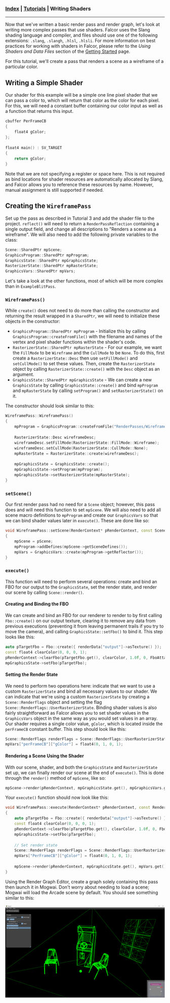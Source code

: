### [Index](../index.md) | [Tutorials](./index.md) | Writing Shaders

--------

Now that we've written a basic render pass and render graph, let's look at writing more complex passes that use shaders. Falcor uses the Slang shading language and compiler, and files should use one of the following extensions: `.slang`, `.slangh`, `.hlsl`, `.hlsli`. For more information on best practices for working with shaders in Falcor, please refer to the *Using Shaders and Data Files* section of the [Getting Started](../Getting-Started.md) page.

For this tutorial, we'll create a pass that renders a scene as a wireframe of a particular color.

## Writing a Simple Shader
Our shader for this example will be a simple one line pixel shader that we can pass a color to, which will return that color as the color for each pixel. For this, we will need a constant buffer containing our color input as well as a function that returns this input.

```c++
cbuffer PerFrameCB
{
    float4 gColor;
};

float4 main() : SV_TARGET
{
    return gColor;
}
```

Note that we are not specifying a register or space here. This is not required as bind locations for shader resources are automatically allocated by Slang, and Falcor allows you to reference these resources by name. However, manual assignment is still supported if needed.

## Creating the `WireframePass`
Set up the pass as described in Tutorial 3 and add the shader file to the project. `reflect()` will need to return a `RenderPassReflection` containing a single output field, and change all descriptions to "Renders a scene as a wireframe". We will also need to add the following private variables to the class:

```c++
Scene::SharedPtr mpScene;
GraphicsProgram::SharedPtr mpProgram;
GraphicsState::SharedPtr mpGraphicsState;
RasterizerState::SharedPtr mpRasterState;
GraphicsVars::SharedPtr mpVars;
```

Let's take a look at the other functions, most of which will be more complex than in `ExampleBlitPass`.

### `WireframePass()`
While `create()` does not need to do more than calling the constructor and returning the result wrapped in a `SharedPtr`, we will need to initialize these objects in the constructor:
- `GraphicsProgram::SharedPtr mpProgram` - Initialize this by calling `GraphicsProgram::createFromFile()` with the filename and names of the vertex and pixel shader functions within the shader's code.
- `RasterizerState::SharedPtr mpRasterState` - For our example, we want the `FillMode` to be `Wireframe` and the `CullMode` to be `None`. To do this, first create a `RasterizerState::Desc` then use `setFillMode()` and `setCullMode()` to set these values. Then, create the `RasterizerState` object by calling `RasterizerState::create()` with the `Desc` object as an argument.
- `GraphicsState::SharedPtr mpGraphicsState` - We can create a new `GraphicsState` by calling `GraphicsState::create()` and bind `mpProgram` and `mpRasterState` by calling `setProgram()` and `setRasterizerState()` on it.

The constructor should look similar to this:
```c++
WireframePass::WireframePass()
{
    mpProgram = GraphicsProgram::createFromFile("RenderPasses/WireframePass/Wireframe.ps.slang", "", "main");

    RasterizerState::Desc wireframeDesc;
    wireframeDesc.setFillMode(RasterizerState::FillMode::Wireframe);
    wireframeDesc.setCullMode(RasterizerState::CullMode::None);
    mpRasterState = RasterizerState::create(wireframeDesc);

    mpGraphicsState = GraphicsState::create();
    mpGraphicsState->setProgram(mpProgram);
    mpGraphicsState->setRasterizerState(mpRasterState);
}
```

### `setScene()`
Our first render pass had no need for a `Scene` object; however, this pass does and will need this function to set `mpScene`. We will also need to add all scene macro definitions to `mpProgram` and create our `GraphicsVars` so that we can bind shader values later in `execute()`. These are done like so:
```c++
void WireframePass::setScene(RenderContext* pRenderContext, const Scene::SharedPtr& pScene)
{
    mpScene = pScene;
    mpProgram->addDefines(mpScene->getSceneDefines());
    mpVars = GraphicsVars::create(mpProgram->getReflector());
}
```

### `execute()`
This function will need to perform several operations: create and bind an FBO for our output to the `GraphicsState`, set the render state, and render our scene by calling `Scene::render()`.

#### Creating and Binding the FBO
We can create and bind an FBO for our renderer to render to by first calling `Fbo::create()` on our output texture, clearing it to remove any data from previous executions (preventing it from leaving permanent trails if you try to move the camera), and calling `GraphicsState::setFbo()` to bind it. This step looks like this:
```c++
auto pTargetFbo = Fbo::create({ renderData["output"]->asTexture() });
const float4 clearColor(0, 0, 0, 1);
pRenderContext->clearFbo(pTargetFbo.get(), clearColor, 1.0f, 0, FboAttachmentType::All);
mpGraphicsState->setFbo(pTargetFbo);
```

#### Setting the Render State
We need to perform two operations here: indicate that we want to use a custom `RasterizerState` and bind all necessary values to our shader. We can indicate that we're using a custom `RasterizerState` by creating a `Scene::Renderflags` object and setting the flag `Scene::RenderFlags::UserRasterizerState`. Binding shader values is also fairly straightforward as Falcor allows you to set shader values in the `GraphicsVars` object in the same way as you would set values in an array. Our shader requires a single color value, `gColor`, which is located inside the `perFrameCB` constant buffer. This step should look like this:
```c++
Scene::RenderFlags renderFlags = Scene::RenderFlags::UserRasterizerState;
mpVars["perFrameCB"]["gColor"] = float4(0, 1, 0, 1);
```

#### Rendering a Scene Using the Shader
With our scene, shader, and both the `GraphicsState` and `RasterizerState` set up, we can finally render our scene at the end of `execute()`. This is done through the `render()` method of `mpScene`, like so:
```c++
mpScene->render(pRenderContext, mpGraphicsState.get(), mpGraphicsVars.get(), renderFlags);
```
Your `execute()` function should now look like this:
```c++
void WireframePass::execute(RenderContext* pRenderContext, const RenderData& renderData)
{
    auto pTargetFbo = Fbo::create({ renderData["output"]->asTexture() });
    const float4 clearColor(0, 0, 0, 1);
    pRenderContext->clearFbo(pTargetFbo.get(), clearColor, 1.0f, 0, FboAttachmentType::All);
    mpGraphicsState->setFbo(pTargetFbo);

    // Set render state
    Scene::RenderFlags renderFlags = Scene::RenderFlags::UserRasterizerState;
    mpVars["PerFrameCB"]["gColor"] = float4(0, 1, 0, 1);

    mpScene->render(pRenderContext, mpGraphicsState.get(), mpVars.get(), renderFlags);
}
```

Using the Render Graph Editor, create a graph solely containing this pass then launch it in Mogwai. Don't worry about needing to load a scene; Mogwai will load the Arcade scene by default. You should see something similar to this:

![WireframePass](./images/WireframePass.png)
